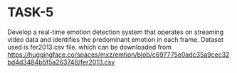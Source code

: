 # TASK-5
Develop a real-time emotion detection system that operates on  streaming video data and identifies the predominant emotion in  each frame.
Dataset used is fer2013.csv file. which can be downloaded from https://huggingface.co/spaces/mxz/emtion/blob/c697775e0adc35a9cec32bd4d3484b5f5a263748/fer2013.csv
